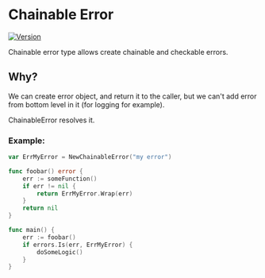 # Chainable Error
[![Version](https://img.shields.io/badge/version-1.0.0-blue.svg)]()

Chainable error type allows create chainable and checkable errors.

## Why?
We can create error object, and return it to the caller,
but we can't add error from bottom level in it (for logging for example).

ChainableError resolves it.

### Example:
```go
var ErrMyError = NewChainableError("my error")

func foobar() error {
	err := someFunction()
	if err != nil {
		return ErrMyError.Wrap(err)
	}
	return nil
}

func main() {
	err := foobar()
	if errors.Is(err, ErrMyError) {
		doSomeLogic()
	}
}
```
